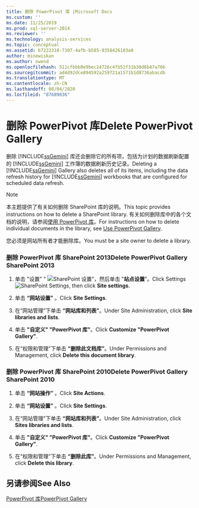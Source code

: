 ```yaml
---
title: 删除 PowerPivot 库 |Microsoft Docs
ms.custom: ''
ms.date: 11/25/2019
ms.prod: sql-server-2014
ms.reviewer: ''
ms.technology: analysis-services
ms.topic: conceptual
ms.assetid: b7222318-7307-4afb-b585-9358426103a0
author: minewiskan
ms.author: owend
ms.openlocfilehash: 511cfbbb0e9bec24726c4fb52f31b30d6b47a70b
ms.sourcegitcommit: ad4d92dce894592a259721a1571b1d8736abacdb
ms.translationtype: MT
ms.contentlocale: zh-CN
ms.lasthandoff: 08/04/2020
ms.locfileid: "87689036"
---
```

# <a name="delete-powerpivot-gallery"></a><span data-ttu-id="5a88e-102">删除 PowerPivot 库</span><span class="sxs-lookup"><span data-stu-id="5a88e-102">Delete PowerPivot Gallery</span></span>
  <span data-ttu-id="5a88e-103">删除 [!INCLUDE[ssGemini](../../includes/ssgemini-md.md)] 库还会删除它的所有项，包括为计划的数据刷新配置的 [!INCLUDE[ssGemini](../../includes/ssgemini-md.md)] 工作簿的数据刷新历史记录。</span><span class="sxs-lookup"><span data-stu-id="5a88e-103">Deleting a [!INCLUDE[ssGemini](../../includes/ssgemini-md.md)] Gallery also deletes all of its items, including the data refresh history for [!INCLUDE[ssGemini](../../includes/ssgemini-md.md)] workbooks that are configured for scheduled data refresh.</span></span>

> [!NOTE]
>  <span data-ttu-id="5a88e-104">本主题提供了有关如何删除 SharePoint 库的说明。</span><span class="sxs-lookup"><span data-stu-id="5a88e-104">This topic provides instructions on how to delete a SharePoint library.</span></span> <span data-ttu-id="5a88e-105">有关如何删除库中的各个文档的说明，请参阅[使用 PowerPivot 库](use-power-pivot-gallery.md)。</span><span class="sxs-lookup"><span data-stu-id="5a88e-105">For instructions on how to delete individual documents in the library, see [Use PowerPivot Gallery](use-power-pivot-gallery.md).</span></span>

 <span data-ttu-id="5a88e-106">您必须是网站所有者才能删除库。</span><span class="sxs-lookup"><span data-stu-id="5a88e-106">You must be a site owner to delete a library.</span></span>

### <a name="delete-powerpivot-gallery-sharepoint-2013"></a><span data-ttu-id="5a88e-107">删除 PowerPivot 库 SharePoint 2013</span><span class="sxs-lookup"><span data-stu-id="5a88e-107">Delete PowerPivot Gallery SharePoint 2013</span></span>

1.  <span data-ttu-id="5a88e-108">单击 "设置" " ![SharePoint 设置](../media/as-sharepoint2013-settings-gear.gif "SharePoint 设置")"，然后单击 "**站点设置**"。</span><span class="sxs-lookup"><span data-stu-id="5a88e-108">Click Settings ![SharePoint Settings](../media/as-sharepoint2013-settings-gear.gif "SharePoint Settings"), then click **Site settings**.</span></span>

2.  <span data-ttu-id="5a88e-109">单击 **“网站设置”** 。</span><span class="sxs-lookup"><span data-stu-id="5a88e-109">Click **Site Settings**.</span></span>

3.  <span data-ttu-id="5a88e-110">在“网站管理”下单击 **“网站库和列表”**。</span><span class="sxs-lookup"><span data-stu-id="5a88e-110">Under Site Administration, click **Site libraries and lists**.</span></span>

4.  <span data-ttu-id="5a88e-111">单击 **"自定义" "PowerPivot 库"**。</span><span class="sxs-lookup"><span data-stu-id="5a88e-111">Click **Customize "PowerPivot Gallery"**.</span></span>

5.  <span data-ttu-id="5a88e-112">在“权限和管理”下单击 **“删除此文档库”**。</span><span class="sxs-lookup"><span data-stu-id="5a88e-112">Under Permissions and Management, click **Delete this document library**.</span></span>

### <a name="delete-powerpivot-gallery-sharepoint-2010"></a><span data-ttu-id="5a88e-113">删除 PowerPivot 库 SharePoint 2010</span><span class="sxs-lookup"><span data-stu-id="5a88e-113">Delete PowerPivot Gallery SharePoint 2010</span></span>

1.  <span data-ttu-id="5a88e-114">单击 **“网站操作”** 。</span><span class="sxs-lookup"><span data-stu-id="5a88e-114">Click **Site Actions**.</span></span>

2.  <span data-ttu-id="5a88e-115">单击 **“网站设置”** 。</span><span class="sxs-lookup"><span data-stu-id="5a88e-115">Click **Site Settings**.</span></span>

3.  <span data-ttu-id="5a88e-116">在“网站管理”下单击 **“网站库和列表”**。</span><span class="sxs-lookup"><span data-stu-id="5a88e-116">Under Site Administration, click **Sites libraries and lists**.</span></span>

4.  <span data-ttu-id="5a88e-117">单击 **"自定义" "PowerPivot 库"**。</span><span class="sxs-lookup"><span data-stu-id="5a88e-117">Click **Customize "PowerPivot Gallery"**.</span></span>

5.  <span data-ttu-id="5a88e-118">在“权限和管理”下单击 **“删除此库”**。</span><span class="sxs-lookup"><span data-stu-id="5a88e-118">Under Permissions and Management, click **Delete this library**.</span></span>

## <a name="see-also"></a><span data-ttu-id="5a88e-119">另请参阅</span><span class="sxs-lookup"><span data-stu-id="5a88e-119">See Also</span></span>
 [<span data-ttu-id="5a88e-120">PowerPivot 库</span><span class="sxs-lookup"><span data-stu-id="5a88e-120">PowerPivot Gallery</span></span>](../../index.yml)


